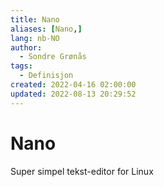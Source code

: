 ```yaml
---
title: Nano
aliases: [Nano,]
lang: nb-NO
author:
  - Sondre Grønås
tags:
  - Definisjon
created: 2022-04-16 02:00:00
updated: 2022-08-13 20:29:52
---
```

# Nano
Super simpel tekst-editor for Linux